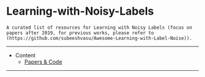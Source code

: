 # Learning-with-Noisy-Labels

    A curated list of resources for Learning with Noisy Labels (focus on papers after 2019, for previous works, please refer to (https://github.com/subeeshvasu/Awesome-Learning-with-Label-Noise)).

---

- Content
  - [Papers & Code](#papers--code)

---

